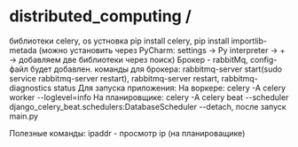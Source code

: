 ﻿# distributed_computing /
библиотеки celery, os 
устновка pip install celery, pip install importlib-metada (можно установить через PyCharm: settings -> Py interpreter -> + -> добавляем две библиотеки через поиск)
Брокер - rabbitMq, config-файл будет добавлен.
команды для брокера: rabbitmq-server start(sudo service rabbitmq-server restart), rabbitmq-server restart, rabbitmq-diagnostics status
Для запуска приложения:
  На воркере: celery -A celery worker --loglevel=info
  На планировщике: celery -A celery beat --scheduler django_celery_beat.schedulers:DatabaseScheduler --detach, после запуск main.py

Полезные команды:
ipaddr - просмотр ip (на планироващике)



